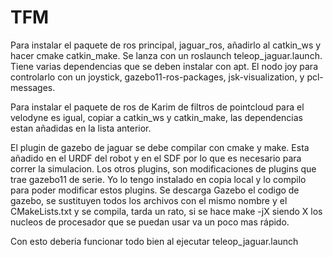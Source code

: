 # TFM

Para instalar el paquete de ros principal, jaguar_ros, añadirlo al catkin_ws y hacer cmake catkin_make. Se lanza con un roslaunch teleop_jaguar.launch. 
Tiene varias dependencias que se deben instalar con apt. El nodo joy para controlarlo con un joystick, gazebo11-ros-packages, jsk-visualization, y pcl-messages. 

Para instalar el paquete de ros de Karim de filtros de pointcloud para el velodyne es igual, copiar a catkin_ws y catkin_make, las dependencias estan añadidas en la lista anterior. 

El plugin de gazebo de jaguar se debe compilar con cmake y make. Esta añadido en el URDF del robot y en el SDF por lo que es necesario para correr la simulacion. Los otros plugins, son modificaciones de plugins que trae gazebo11 de serie. Yo lo tengo instalado en copia local y lo compilo para poder modificar estos plugins. Se descarga Gazebo el codigo de gazebo, se sustituyen todos los archivos con el mismo nombre y el CMakeLists.txt y se compila, tarda un rato, si se hace make -jX siendo X los nucleos de procesador que se puedan usar va un poco mas rápido. 

Con esto deberia funcionar todo bien al ejecutar teleop_jaguar.launch


